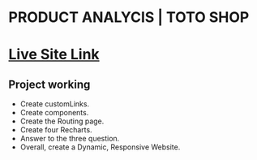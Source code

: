 # PRODUCT ANALYCIS | TOTO SHOP

# [Live Site Link](https://meek-dasik-00de9a.netlify.app)

## Project working

* Create customLinks.
* Create components.
* Create the Routing page.
* Create  four Recharts.
* Answer to the  three question.
* Overall, create a Dynamic, Responsive Website.
